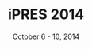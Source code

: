---
date: October 6 - 10, 2014
layout: ipres
location: Melbourne, Australia
parent: iPRES
proceedings_full: https://phaidra.univie.ac.at/o:378066
proceedings_ideals: ''
proceedings_osf: ''
proceedings_phaidra: https://phaidra.univie.ac.at/detail/o:378735
session_recordings: ''
title: iPRES 2014
website: http://pandora.nla.gov.au/pan/149803/20150323-1209/ipres2014.org/index.html
website_mirror_ipres: https://ipres-conference.org/ipres14/
website_status: archived
year: 2014
has_children: true
---